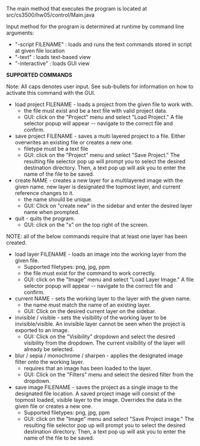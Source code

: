 The main method that executes the program is located at src/cs3500/hw05/control/Main.java

Input method for the program is determined at runtime by command line arguments: 
* "-script FILENAME" : loads and runs the text commands stored in script at given file location
* "-text" : loads text-based view
* "-interactive" : loads GUI view 

**SUPPORTED COMMANDS**

Note: All caps denotes user input. See sub-bullets for information on how to activate
  this command with the GUI.

* load project FILENAME - loads a project from the given file to work with.
    * the file must exist and be a text file with valid project data. 
    * GUI: click on the "Project" menu and select "Load Project." A file selector popup
      will appear -- navigate to the correct file and confirm.
* save project FILENAME - saves a multi layered project to a file. Either overwrites
  an existing file or creates a new one.
  * filetype must be a text file
  * GUI: click on the "Project" menu and select "Save Project." The resulting file selector
    pop up will prompt you to select the desired destination directory. Then, 
    a text pop up will ask you to enter the name of the file to be saved. 
* create NAME - creates a new layer for a multilayered image with the given name.
  new layer is designated the topmost layer, and current reference changes to it.
    * the name should be unique.
    * GUI: Click on "create new" in the sidebar and enter the desired layer name when prompted.
* quit - quits the program.
    * GUI: click on the "x" on the top right of the screen.

NOTE: all of the below commands require that at least one layer has been created.
* load layer FILENAME - loads an image into the working layer from the given file.
  * Supported filetypes: png, jpg, ppm
  * the file must exist for the command to work correctly.
  * GUI: click on the "Image" menu and select "Load Layer Image." A file selector popup
    will appear -- navigate to the correct file and confirm.
* current NAME - sets the working layer to the layer with the given name.
    * the name must match the name of an existing layer.
    * GUI: Click on the desired current layer on the sidebar. 
* invisible / visible - sets the visibility of the working layer to be invisible/visible.
  An invisible layer cannot be seen when the project is exported to an image.
    * GUI: Click on the "Visibility" dropdown and select the desired visibility from
      the dropdown. The current visibility of the layer will already be selected.
* blur / sepia / monochrome / sharpen - applies the designated image filter onto
  the working layer.
    * requires that an image has been loaded to the layer.
    * GUI: Click on the "Filters" menu and select the desired filter from the dropdown.
* save image FILENAME - saves the project as a single image to the designated file location.
  A saved project image will consist of the topmost loaded, visible layer to the image.
  Overrides the data in the given file or creates a new one.
  * Supported filetypes: png, jpg, ppm
  * GUI: click on the "Image" menu and select "Save Project image." The resulting file selector
    pop up will prompt you to select the desired destination directory. Then,
    a text pop up will ask you to enter the name of the file to be saved. 
